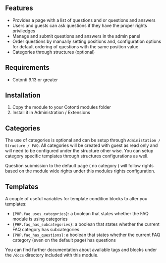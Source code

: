 
## Features
- Provides a page with a list of questions and or questions and answers
- Users and guests can ask questions if they have the proper rights priviledges
- Manage and submit questions and answers in the admin panel
- Order questions by manually setting positions and, configuration options for default ordering of questions with the same position value
- Categories through structures (optional)

## Requirements
- Cotonti 9.13 or greater

## Installation

1. Copy the module to your Cotonti modules folder
2. Install it in Administration / Extensions

## Categories

The use of categories is optional and can be setup through `Administation / Structure / FAQ`. All categories will be created with guest as read only and will need to be configured under the structure other wise. You can setup category specific templates through structures configurations as well.

Question submission to the default page ( no category ) will follow rights based on the module wide rights under this modules rights configuration. 

## Templates

A couple of useful variables for template condition blocks to alter you templates:

- `{PHP.faq_uses_categories}`: a boolean that states whether the FAQ module is using categories
- `{PHP.faq_has_subcategories}`: a boolean that states whether the current FAQ category has subcategories
- `{PHP.faq_has_questions}`: a boolean that states whether the current FAQ category (even on the default page) has questions

You can find further documentation about available tags and blocks under the `/docs` directory included with this module. 
